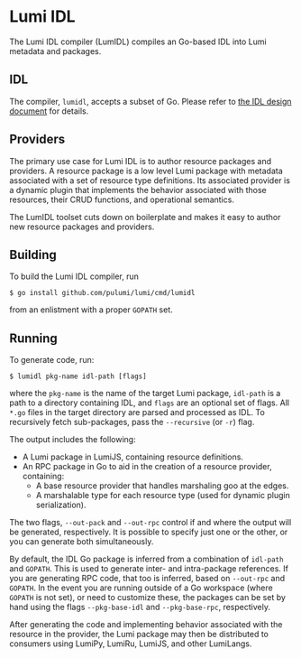 # Lumi IDL

The Lumi IDL compiler (LumIDL) compiles an Go-based IDL into Lumi metadata and packages.

## IDL

The compiler, `lumidl`, accepts a subset of Go.  Please refer to [the IDL design document](/docs/idl.md) for details.

## Providers

The primary use case for Lumi IDL is to author resource packages and providers.  A resource package is a low level
Lumi package with metadata associated with a set of resource type definitions.  Its associated provider is a dynamic
plugin that implements the behavior associated with those resources, their CRUD functions, and operational semantics.

The LumIDL toolset cuts down on boilerplate and makes it easy to author new resource packages and providers.

## Building

To build the Lumi IDL compiler, run

    $ go install github.com/pulumi/lumi/cmd/lumidl

from an enlistment with a proper `GOPATH` set.

## Running

To generate code, run:

    $ lumidl pkg-name idl-path [flags]

where the `pkg-name` is the name of the target Lumi package, `idl-path` is a path to a directory containing IDL, and
`flags` are an optional set of flags.  All `*.go` files in the target directory are parsed and processed as IDL.  To
recursively fetch sub-packages, pass the `--recursive` (or `-r`) flag.

The output includes the following:

* A Lumi package in LumiJS, containing resource definitions.
* An RPC package in Go to aid in the creation of a resource provider, containing:
    - A base resource provider that handles marshaling goo at the edges.
    - A marshalable type for each resource type (used for dynamic plugin serialization).

The two flags, `--out-pack` and `--out-rpc` control if and where the output will be generated, respectively.  It is
possible to specify just one or the other, or you can generate both simultaneously.

By default, the IDL Go package is inferred from a combination of `idl-path` and `GOPATH`.  This is used to generate
inter- and intra-package references.  If you are generating RPC code, that too is inferred, based on `--out-rpc` and
`GOPATH`.  In the event you are running outside of a Go workspace (where `GOPATH` is not set), or need to customize
these, the packages can be set by hand using the flags `--pkg-base-idl` and `--pkg-base-rpc`, respectively.

After generating the code and implementing behavior associated with the resource in the provider, the Lumi package
may then be distributed to consumers using LumiPy, LumiRu, LumiJS, and other LumiLangs.

